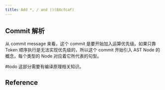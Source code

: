 ```yaml
---
title: Add *, / and ()(84cfcaf)
---
```

## Commit 解析

从 commit message 来看，这个 commit 是要开始加入运算优先级。如果只靠 Token 顺序执行是无法实现优先级的，所以这个 commit 开始引入 AST Node 的概念，每个类型的 Node 对应着它所代表的句型。

#todo 这部分需要有编译原理相关知识。





## Reference